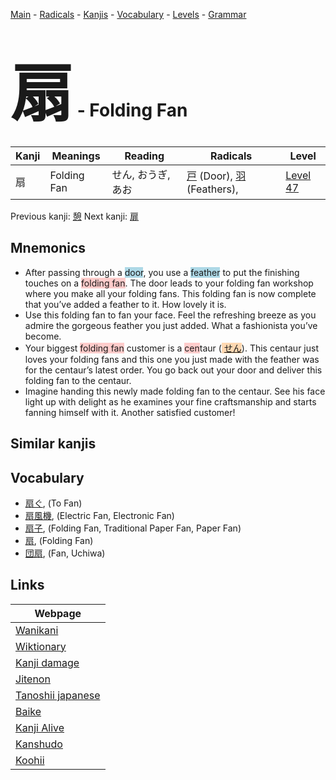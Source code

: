 <style> bigfont {font-size: 100px}</style>
[Main](../index.md) -
[Radicals](../radicals.md) -
[Kanjis](../kanjis.md) -
[Vocabulary](../vocabulary.md) -
[Levels](../levels.md) -
[Grammar](../grammar.md)
# <bigfont> 扇</bigfont> - Folding Fan 

| Kanji | Meanings | Reading | Radicals | Level |
| --- | --- | --- | --- | --- |
| 扇 | Folding Fan | せん, おうぎ, あお | [戸](../radicals/戸.md) (Door), [羽](../radicals/羽.md) (Feathers),  | [Level 47](../levels/wk_level47.md) |

Previous kanji: [憩](憩.md) Next kanji: [扉](扉.md) 

## Mnemonics
 * After passing through a <span style="background-color:#ADD8E6"> door</span>, you use a <span style="background-color:#ADD8E6"> feather</span> to put the finishing touches on a <span style="background-color:#ffcccb"> folding fan</span>. The door leads to your folding fan workshop where you make all your folding fans. This folding fan is now complete that you’ve added a feather to it. How lovely it is.
* Use this folding fan to fan your face. Feel the refreshing breeze as you admire the gorgeous feather you just added. What a fashionista you’ve become.
* Your biggest <span style="background-color:#ffcccb"> folding fan</span> customer is a <span style="background-color:#ffcccb"> cen</span>taur (<span style="background-color:#fed8b1"> [せん](https://jisho.org/search/せん)</span>). This centaur just loves your folding fans and this one you just made with the feather was for the centaur’s latest order. You go back out your door and deliver this folding fan to the centaur.
* Imagine handing this newly made folding fan to the centaur. See his face light up with delight as he examines your fine craftsmanship and starts fanning himself with it. Another satisfied customer!


## Similar kanjis
 


## Vocabulary
 * [扇ぐ](../vocabulary/扇.md), (To Fan)
* [扇風機](../vocabulary/扇.md), (Electric Fan, Electronic Fan)
* [扇子](../vocabulary/扇.md), (Folding Fan, Traditional Paper Fan, Paper Fan)
* [扇](../vocabulary/扇.md), (Folding Fan)
* [団扇](../vocabulary/扇.md), (Fan, Uchiwa)



## Links 

| Webpage |
| --- |
| [Wanikani          ](https://www.wanikani.com/kanji/扇) |
| [Wiktionary        ](https://en.wiktionary.org/wiki/扇) |
| [Kanji damage      ](http://www.kanjidamage.com/kanji/search?utf8=✓&q=扇) |
| [Jitenon           ](https://jitenon.com/kanji/扇) |
| [Tanoshii japanese ](https://www.tanoshiijapanese.com/dictionary/kanji.cfm?k=扇) |
| [Baike             ](https://baike.baidu.com/item/扇) |
| [Kanji Alive       ](https://app.kanjialive.com/扇) |
| [Kanshudo          ](https://www.kanshudo.com/searchmn?q=扇) |
| [Koohii            ](https://kanji.koohii.com/study/kanji/扇) |
